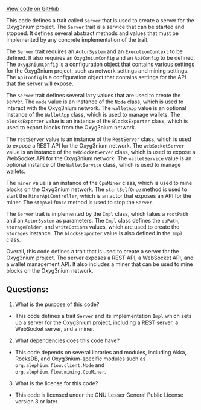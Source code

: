 [View code on GitHub](https://github.com/alephium/alephium/app/src/main/scala/org/alephium/app/Server.scala)

This code defines a trait called `Server` that is used to create a server for the Oxyg3nium project. The `Server` trait is a service that can be started and stopped. It defines several abstract methods and values that must be implemented by any concrete implementation of the trait. 

The `Server` trait requires an `ActorSystem` and an `ExecutionContext` to be defined. It also requires an `Oxyg3niumConfig` and an `ApiConfig` to be defined. The `Oxyg3niumConfig` is a configuration object that contains various settings for the Oxyg3nium project, such as network settings and mining settings. The `ApiConfig` is a configuration object that contains settings for the API that the server will expose.

The `Server` trait defines several lazy values that are used to create the server. The `node` value is an instance of the `Node` class, which is used to interact with the Oxyg3nium network. The `walletApp` value is an optional instance of the `WalletApp` class, which is used to manage wallets. The `blocksExporter` value is an instance of the `BlocksExporter` class, which is used to export blocks from the Oxyg3nium network.

The `restServer` value is an instance of the `RestServer` class, which is used to expose a REST API for the Oxyg3nium network. The `webSocketServer` value is an instance of the `WebSocketServer` class, which is used to expose a WebSocket API for the Oxyg3nium network. The `walletService` value is an optional instance of the `WalletService` class, which is used to manage wallets.

The `miner` value is an instance of the `CpuMiner` class, which is used to mine blocks on the Oxyg3nium network. The `startSelfOnce` method is used to start the `MinerApiController`, which is an actor that exposes an API for the miner. The `stopSelfOnce` method is used to stop the `Server`.

The `Server` trait is implemented by the `Impl` class, which takes a `rootPath` and an `ActorSystem` as parameters. The `Impl` class defines the `dbPath`, `storageFolder`, and `writeOptions` values, which are used to create the `Storages` instance. The `blocksExporter` value is also defined in the `Impl` class. 

Overall, this code defines a trait that is used to create a server for the Oxyg3nium project. The server exposes a REST API, a WebSocket API, and a wallet management API. It also includes a miner that can be used to mine blocks on the Oxyg3nium network.
## Questions: 
 1. What is the purpose of this code?
- This code defines a trait `Server` and its implementation `Impl` which sets up a server for the Oxyg3nium project, including a REST server, a WebSocket server, and a miner.

2. What dependencies does this code have?
- This code depends on several libraries and modules, including Akka, RocksDB, and Oxyg3nium-specific modules such as `org.alephium.flow.client.Node` and `org.alephium.flow.mining.CpuMiner`.

3. What is the license for this code?
- This code is licensed under the GNU Lesser General Public License version 3 or later.